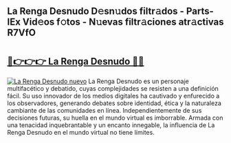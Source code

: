 ## La Renga Desnudo D𝚎sn𝚞dos filtr𝚊dos - Parts-IEx Vid𝚎os f𝚘tos - N𝚞evas filtr𝚊ciones atr𝚊ctivas R7VfO

# <h2><a href="http://mb2k5fb.tromn.icu/?c=La+Renga+Desnudo">🔗👉👉👉 La Renga Desnudo 🔗🔗</a></h2>

[![La Renga Desnudo nuevo](https://i.imgur.com/pEAQMta.gif)](http://mb2k5fb.tromn.icu/?c=La+Renga+Desnudo)
La Renga Desnudo es un personaje multifacético y debatido, cuyas complejidades se resisten a una definición fácil.  Su uso innovador de los medios digitales ha cautivado y enfurecido a los observadores, generando debates sobre identidad, ética y la naturaleza cambiante de las comunidades en línea. Independientemente de sus decisiones futuras, su huella en el mundo virtual es imborrable. Armada con una tenacidad inquebrantable y un encanto innegable, la influencia de La Renga Desnudo en el mundo virtual no tiene límites.
